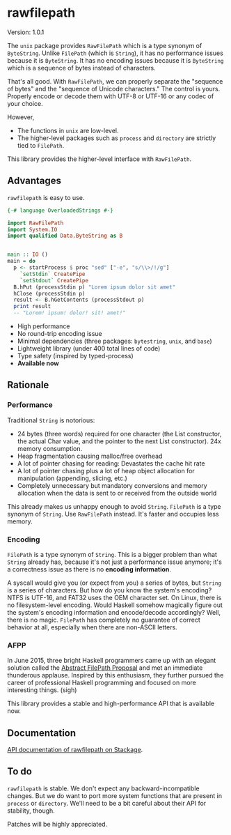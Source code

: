 # rawfilepath

Version: 1.0.1

The `unix` package provides `RawFilePath` which is a type synonym of `ByteString`. Unlike `FilePath` (which is `String`), it has no performance issues because it is `ByteString`. It has no encoding issues because it is `ByteString` which is a sequence of bytes instead of characters.

That's all good. With `RawFilePath`, we can properly separate the "sequence of bytes" and the "sequence of Unicode characters." The control is yours. Properly encode or decode them with UTF-8 or UTF-16 or any codec of your choice.

However,

- The functions in `unix` are low-level.
- The higher-level packages such as `process` and `directory` are strictly tied to `FilePath`.

This library provides the higher-level interface with `RawFilePath`.

## Advantages

`rawfilepath` is easy to use.

```haskell
{-# language OverloadedStrings #-}

import RawFilePath
import System.IO
import qualified Data.ByteString as B


main :: IO ()
main = do
  p <- startProcess $ proc "sed" ["-e", "s/\\>/!/g"]
    `setStdin` CreatePipe
    `setStdout` CreatePipe
  B.hPut (processStdin p) "Lorem ipsum dolor sit amet"
  hClose (processStdin p)
  result <- B.hGetContents (processStdout p)
  print result
  -- "Lorem! ipsum! dolor! sit! amet!"
```

- High performance
- No round-trip encoding issue
- Minimal dependencies (three packages: `bytestring`, `unix`, and `base`)
- Lightweight library (under 400 total lines of code)
- Type safety (inspired by typed-process)
- **Available now**

## Rationale

### Performance

Traditional `String` is notorious:

- 24 bytes (three words) required for one character (the List constructor, the actual Char value, and the pointer to the next List constructor). 24x memory consumption.
- Heap fragmentation causing malloc/free overhead
- A lot of pointer chasing for reading: Devastates the cache hit rate
- A lot of pointer chasing plus a lot of heap object allocation for manipulation (appending, slicing, etc.)
- Completely unnecessary but mandatory conversions and memory allocation when the data is sent to or received from the outside world

This already makes us unhappy enough to avoid `String`. `FilePath` is a type synonym of `String`. Use `RawFilePath` instead. It's faster and occupies less memory.

### Encoding

`FilePath` is a type synonym of `String`. This is a bigger problem than what `String` already has, because it's not just a performance issue anymore; it's a correctness issue as there is no **encoding information**.

A syscall would give you (or expect from you) a series of bytes, but `String` is a series of characters. But how do you know the system's encoding? NTFS is UTF-16, and FAT32 uses the OEM character set. On Linux, there is no filesystem-level encoding. Would Haskell somehow magically figure out the system's encoding information and encode/decode accordingly? Well, there is no magic. `FilePath` has completely no guarantee of correct behavior at all, especially when there are non-ASCII letters.

### AFPP

In June 2015, three bright Haskell programmers came up with an elegant solution called the [Abstract FilePath Proposal] and met an immediate thunderous applause. Inspired by this enthusiasm, they further pursued the career of professional Haskell programming and focused on more interesting things. (sigh)

This library provides a stable and high-performance API that is available now.

## Documentation

[API documentation of rawfilepath on Stackage](https://www.stackage.org/package/rawfilepath).

## To do

`rawfilepath` is stable. We don't expect any backward-incompatible changes. But we do want to port more system functions that are present in `process` or `directory`. We'll need to be a bit careful about their API for stability, though.

Patches will be highly appreciated.

[Abstract FilePath Proposal]: https://gitlab.haskell.org/ghc/ghc/-/wikis/proposal/abstract-file-path
